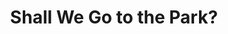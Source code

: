 ---
title: Shall We Go to the Park?
category: paintings
series: 2019
year: 2019
image: shallwegotothepark2.jpg
size: 
materials: acrylic on canvas
---